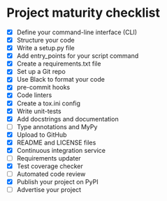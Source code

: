 # Project maturity checklist

-   [x] Define your command-line interface (CLI)
-   [x] Structure your code
-   [x] Write a setup.py file
-   [x] Add entry_points for your script command
-   [x] Create a requirements.txt file
-   [x] Set up a Git repo
-   [x] Use Black to format your code
-   [x] pre-commit hooks
-   [x] Code linters
-   [x] Create a tox.ini config
-   [x] Write unit-tests
-   [x] Add docstrings and documentation
-   [ ] Type annotations and MyPy
-   [x] Upload to GitHub
-   [x] README and LICENSE files
-   [x] Continuous integration service
-   [ ] Requirements updater
-   [x] Test coverage checker
-   [ ] Automated code review
-   [x] Publish your project on PyPI
-   [ ] Advertise your project
